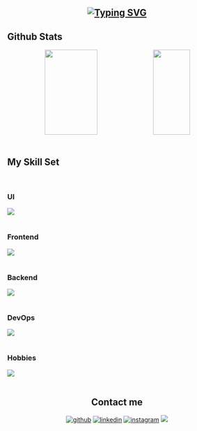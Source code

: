 ## <div align="center">[![Typing SVG](https://readme-typing-svg.herokuapp.com?font=Fira+Code&duration=2000&pause=1000&color=FFFFFF&center=true&multiline=true&width=435&height=70&lines=Hello+World!+I'm+Luiz+Coelho;I+am+a+Frontend+Developer)](https://git.io/typing-svg)</div>

## Github Stats

<div align="center">  
<img width="49%" height="195px" src="https://github-readme-stats.vercel.app/api?username=haghalaz&show_icons=true&count_private=true&hide_border=true&title_color=00bfbf&icon_color=eb6f92&text_color=c9d1d9&bg_color=0d1117" /> 
<img width="41%" height="195px" src="https://github-readme-stats.vercel.app/api/top-langs/?username=haghalaz&layout=compact&hide_border=true&title_color=00bfbf&text_color=00bfbf&bg_color=0d1117" />
</div>
<br/>

## My Skill Set

<br/>

### UI

<img src="https://skillicons.dev/icons?i=ae,ai,ps,figma,blender" />
<br/>
<br/>

### Frontend

<img src="https://skillicons.dev/icons?i=html,css,js,php,bootstrap,materialui,tailwind,react&perline=5" />
<br/>
<br/>

### Backend

<img src="https://skillicons.dev/icons?i=js,nodejs,express,postgres,mysql" />
<br/>
<br/>

### DevOps

<img src="https://skillicons.dev/icons?i=git,github,docker,postman" />
<br/>
<br/>

### Hobbies

<img src="https://skillicons.dev/icons?i=gamemakerstudio,godot" />
<br/>
<br/>

<div align="center">

## Contact me

<a href="https://github.com/haghalaz" target="_blank">
<img src=https://img.shields.io/badge/github-%2324292e.svg?&style=for-the-badge&logo=github&logoColor=white alt=github style="margin-bottom: 5px;" /></a>
<a href="https://linkedin.com/in/haghalaz" target="_blank">
<img src=https://img.shields.io/badge/linkedin-%231E77B5.svg?&style=for-the-badge&logo=linkedin&logoColor=white alt=linkedin style="margin-bottom: 5px;" /></a>
<a href="https://instagram.com/luiz_neto_coelho_" target="_blank"><img src=https://img.shields.io/badge/instagram-%23000000.svg?&style=for-the-badge&logo=instagram&logoColor=white alt=instagram style="margin-bottom: 5px;" /></a>

<img src="https://komarev.com/ghpvc/?username=haghalaz&&style=flat-square"/>

</div>
